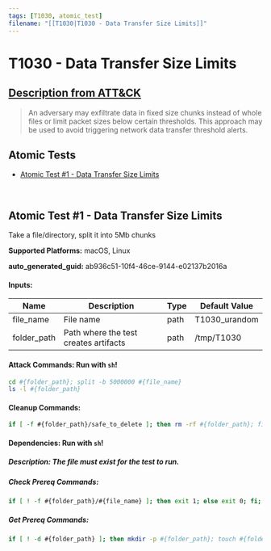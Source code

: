 ```yaml
---
tags: [T1030, atomic_test]
filename: "[[T1030|T1030 - Data Transfer Size Limits]]"
---
```


# T1030 - Data Transfer Size Limits
## [Description from ATT&CK](https://attack.mitre.org/techniques/T1030)
<blockquote>An adversary may exfiltrate data in fixed size chunks instead of whole files or limit packet sizes below certain thresholds. This approach may be used to avoid triggering network data transfer threshold alerts.</blockquote>

## Atomic Tests

- [Atomic Test #1 - Data Transfer Size Limits](#atomic-test-1---data-transfer-size-limits)


<br/>

## Atomic Test #1 - Data Transfer Size Limits
Take a file/directory, split it into 5Mb chunks

**Supported Platforms:** macOS, Linux


**auto_generated_guid:** ab936c51-10f4-46ce-9144-e02137b2016a





#### Inputs:
| Name | Description | Type | Default Value |
|------|-------------|------|---------------|
| file_name | File name | path | T1030_urandom|
| folder_path | Path where the test creates artifacts | path | /tmp/T1030|


#### Attack Commands: Run with `sh`! 


```sh
cd #{folder_path}; split -b 5000000 #{file_name}
ls -l #{folder_path}
```

#### Cleanup Commands:
```sh
if [ -f #{folder_path}/safe_to_delete ]; then rm -rf #{folder_path}; fi;
```



#### Dependencies:  Run with `sh`!
##### Description: The file must exist for the test to run.
##### Check Prereq Commands:
```sh
if [ ! -f #{folder_path}/#{file_name} ]; then exit 1; else exit 0; fi;
```
##### Get Prereq Commands:
```sh
if [ ! -d #{folder_path} ]; then mkdir -p #{folder_path}; touch #{folder_path}/safe_to_delete; fi; dd if=/dev/urandom of=#{folder_path}/#{file_name} bs=25000000 count=1
```




<br/>
